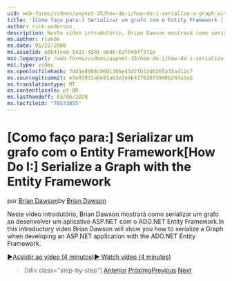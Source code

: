```yaml
---
uid: web-forms/videos/aspnet-35/how-do-i/how-do-i-serialize-a-graph-with-the-entity-framework
title: '[Como faço para:] Serializar um grafo com o Entity Framework | Microsoft Docs'
author: rick-anderson
description: Neste vídeo introdutório, Brian Dawson mostrará como serializar um grafo ao desenvolver um aplicativo ASP.NET com o ADO.NET Entity Framework.
ms.author: riande
ms.date: 05/22/2008
ms.assetid: e8b41eed-5423-43d1-a54b-62f04bff371e
msc.legacyurl: /web-forms/videos/aspnet-35/how-do-i/how-do-i-serialize-a-graph-with-the-entity-framework
msc.type: video
ms.openlocfilehash: 7dd5e8908c0601306e45d2fb32db265a35a411c7
ms.sourcegitcommit: e7e91932a6e91a63e2e46417626f39d6b244a3ab
ms.translationtype: MT
ms.contentlocale: pt-BR
ms.lasthandoff: 03/06/2020
ms.locfileid: "78573055"
---
```

# <a name="how-do-i-serialize-a-graph-with-the-entity-framework"></a><span data-ttu-id="2bf8f-103">[Como faço para:] Serializar um grafo com o Entity Framework</span><span class="sxs-lookup"><span data-stu-id="2bf8f-103">[How Do I:] Serialize a Graph with the Entity Framework</span></span>

<span data-ttu-id="2bf8f-104">por [Brian Dawson](https://twitter.com/briandawson)</span><span class="sxs-lookup"><span data-stu-id="2bf8f-104">by [Brian Dawson](https://twitter.com/briandawson)</span></span>

<span data-ttu-id="2bf8f-105">Neste vídeo introdutório, Brian Dawson mostrará como serializar um grafo ao desenvolver um aplicativo ASP.NET com o ADO.NET Entity Framework.</span><span class="sxs-lookup"><span data-stu-id="2bf8f-105">In this introductory video Brian Dawson will show you how to serialize a Graph when developing an ASP.NET application with the ADO.NET Entity Framework.</span></span>

[<span data-ttu-id="2bf8f-106">&#9654;Assistir ao vídeo (4 minutos)</span><span class="sxs-lookup"><span data-stu-id="2bf8f-106">&#9654; Watch video (4 minutes)</span></span>](https://channel9.msdn.com/Blogs/ASP-NET-Site-Videos/how-do-i-serialize-a-graph-with-the-entity-framework)

> [!div class="step-by-step"]
> <span data-ttu-id="2bf8f-107">[Anterior](how-do-i-use-the-new-entity-data-source.md)
> [Próximo](how-do-i-use-msbuild-to-automate-the-aspnet-compiler-and-merge-utilities.md)</span><span class="sxs-lookup"><span data-stu-id="2bf8f-107">[Previous](how-do-i-use-the-new-entity-data-source.md)
[Next](how-do-i-use-msbuild-to-automate-the-aspnet-compiler-and-merge-utilities.md)</span></span>
